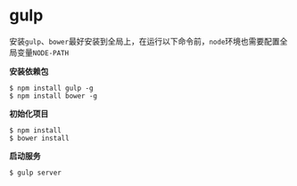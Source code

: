 # gulp

安装`gulp`、`bower`最好安装到全局上，在运行以下命令前，`node`环境也需要配置全局变量`NODE-PATH`

**安装依赖包**

    $ npm install gulp -g
    $ npm install bower -g

**初始化项目**

    $ npm install
    $ bower install

**启动服务**

    $ gulp server

